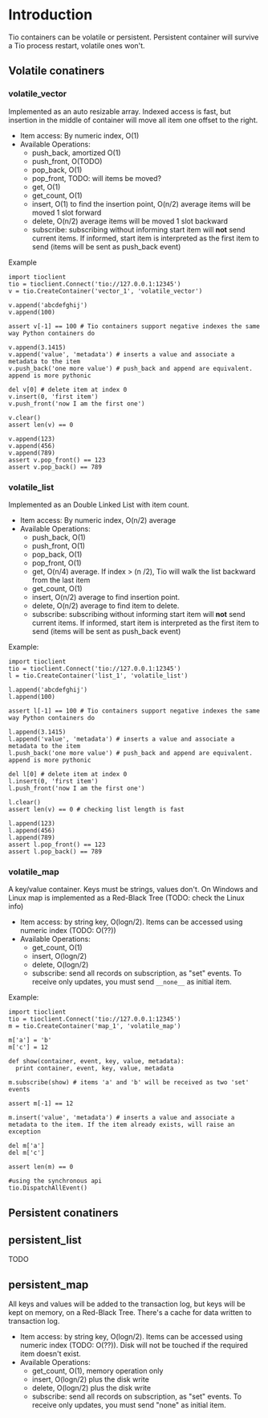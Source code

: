 # Introduction #
Tio containers can be volatile or persistent. Persistent container will survive a Tio process restart, volatile ones won't.

## Volatile conatiners ##

### volatile\_vector ###
Implemented as an auto resizable array. Indexed access is fast, but insertion in the middle of container will move all item one offset to the right.

  * Item access: By numeric index, O(1)
  * Available Operations:
    * push\_back, amortized O(1)
    * push\_front, O(TODO)
    * pop\_back, O(1)
    * pop\_front, TODO: will items be moved?
    * get, O(1)
    * get\_count, O(1)
    * insert, O(1) to find the insertion point, O(n/2) average items will be moved 1 slot forward
    * delete, O(n/2) average items will be moved 1 slot backward
    * subscribe: subscribing without informing start item will **not** send current items. If informed, start item is interpreted as the first item to send (items will be sent as push\_back event)

Example

```
import tioclient
tio = tioclient.Connect('tio://127.0.0.1:12345')
v = tio.CreateContainer('vector_1', 'volatile_vector')

v.append('abcdefghij')
v.append(100)

assert v[-1] == 100 # Tio containers support negative indexes the same way Python containers do

v.append(3.1415)
v.append('value', 'metadata') # inserts a value and associate a metadata to the item
v.push_back('one more value') # push_back and append are equivalent. append is more pythonic

del v[0] # delete item at index 0
v.insert(0, 'first item')
v.push_front('now I am the first one')

v.clear()
assert len(v) == 0

v.append(123)
v.append(456)
v.append(789)
assert v.pop_front() == 123
assert v.pop_back() == 789

```

### volatile\_list ###
Implemented as an Double Linked List with item count.

  * Item access: By numeric index, O(n/2) average
  * Available Operations:
    * push\_back, O(1)
    * push\_front, O(1)
    * pop\_back, O(1)
    * pop\_front, O(1)
    * get, O(n/4) average. If index > (n /2), Tio will walk the list backward from the last item
    * get\_count, O(1)
    * insert, O(n/2) average to find insertion point.
    * delete, O(n/2) average to find item to delete.
    * subscribe: subscribing without informing start item will **not** send current items. If informed, start item is interpreted as the first item to send (items will be sent as push\_back event)

Example:

```
import tioclient
tio = tioclient.Connect('tio://127.0.0.1:12345')
l = tio.CreateContainer('list_1', 'volatile_list')

l.append('abcdefghij')
l.append(100)

assert l[-1] == 100 # Tio containers support negative indexes the same way Python containers do

l.append(3.1415)
l.append('value', 'metadata') # inserts a value and associate a metadata to the item
l.push_back('one more value') # push_back and append are equivalent. append is more pythonic

del l[0] # delete item at index 0
l.insert(0, 'first item')
l.push_front('now I am the first one')

l.clear()
assert len(v) == 0 # checking list length is fast

l.append(123)
l.append(456)
l.append(789)
assert l.pop_front() == 123
assert l.pop_back() == 789

```


### volatile\_map ###
A key/value container. Keys must be strings, values don't. On Windows and Linux map is implemented as a Red-Black Tree (TODO: check the Linux info)

  * Item access: by string key, O(logn/2). Items can be accessed using numeric index (TODO: O(??))
  * Available Operations:
    * get\_count, O(1)
    * insert, O(logn/2)
    * delete, O(logn/2)
    * subscribe: send all records on subscription, as "set" events. To receive only updates, you must send `__none__` as initial item.

Example:

```
import tioclient
tio = tioclient.Connect('tio://127.0.0.1:12345')
m = tio.CreateContainer('map_1', 'volatile_map')

m['a'] = 'b'
m['c'] = 12

def show(container, event, key, value, metadata):
  print container, event, key, value, metadata

m.subscribe(show) # items 'a' and 'b' will be received as two 'set' events

assert m[-1] == 12

m.insert('value', 'metadata') # inserts a value and associate a metadata to the item. If the item already exists, will raise an exception

del m['a']
del m['c']

assert len(m) == 0

#using the synchronous api
tio.DispatchAllEvent()

```

## Persistent conatiners ##

## persistent\_list ##

TODO

## persistent\_map ##
All keys and values will be added to the transaction log, but keys will be kept on memory, on a Red-Black Tree. There's a cache for data written to transaction log.

  * Item access: by string key, O(logn/2). Items can be accessed using numeric index (TODO: O(??)). Disk will not be touched if the required item doesn't exist.
  * Available Operations:
    * get\_count, O(1), memory operation only
    * insert, O(logn/2) plus the disk write
    * delete, O(logn/2) plus the disk write
    * subscribe: send all records on subscription, as "set" events. To receive only updates, you must send "none" as initial item.